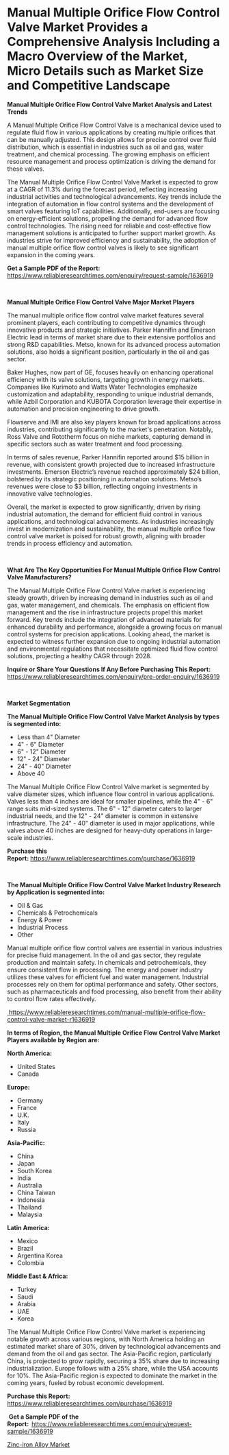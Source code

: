 <p><h1>Manual Multiple Orifice Flow Control Valve Market Provides a Comprehensive Analysis Including a Macro Overview of the Market, Micro Details such as Market Size and Competitive Landscape</h1></p><p><strong>Manual Multiple Orifice Flow Control Valve Market Analysis and Latest Trends</strong></p>
<p><p>A Manual Multiple Orifice Flow Control Valve is a mechanical device used to regulate fluid flow in various applications by creating multiple orifices that can be manually adjusted. This design allows for precise control over fluid distribution, which is essential in industries such as oil and gas, water treatment, and chemical processing. The growing emphasis on efficient resource management and process optimization is driving the demand for these valves.</p><p>The Manual Multiple Orifice Flow Control Valve Market is expected to grow at a CAGR of 11.3% during the forecast period, reflecting increasing industrial activities and technological advancements. Key trends include the integration of automation in flow control systems and the development of smart valves featuring IoT capabilities. Additionally, end-users are focusing on energy-efficient solutions, propelling the demand for advanced flow control technologies. The rising need for reliable and cost-effective flow management solutions is anticipated to further support market growth. As industries strive for improved efficiency and sustainability, the adoption of manual multiple orifice flow control valves is likely to see significant expansion in the coming years.</p></p>
<p><strong>Get a Sample PDF of the Report:&nbsp;</strong> <a href="https://www.reliableresearchtimes.com/enquiry/request-sample/1636919?utm_campaign=3293&utm_medium=2&utm_source=Github&utm_content=ia&utm_term=23032025&utm_id=manual-multiple-orifice-flow-control-valve">https://www.reliableresearchtimes.com/enquiry/request-sample/1636919</a></p>
<p>&nbsp;</p>
<p><strong>Manual Multiple Orifice Flow Control Valve Major Market Players</strong></p>
<p><p>The manual multiple orifice flow control valve market features several prominent players, each contributing to competitive dynamics through innovative products and strategic initiatives. Parker Hannifin and Emerson Electric lead in terms of market share due to their extensive portfolios and strong R&D capabilities. Metso, known for its advanced process automation solutions, also holds a significant position, particularly in the oil and gas sector.</p><p>Baker Hughes, now part of GE, focuses heavily on enhancing operational efficiency with its valve solutions, targeting growth in energy markets. Companies like Kurimoto and Watts Water Technologies emphasize customization and adaptability, responding to unique industrial demands, while Azbil Corporation and KUBOTA Corporation leverage their expertise in automation and precision engineering to drive growth.</p><p>Flowserve and IMI are also key players known for broad applications across industries, contributing significantly to the market's penetration. Notably, Ross Valve and Rototherm focus on niche markets, capturing demand in specific sectors such as water treatment and food processing.</p><p>In terms of sales revenue, Parker Hannifin reported around $15 billion in revenue, with consistent growth projected due to increased infrastructure investments. Emerson Electric’s revenue reached approximately $24 billion, bolstered by its strategic positioning in automation solutions. Metso’s revenues were close to $3 billion, reflecting ongoing investments in innovative valve technologies.</p><p>Overall, the market is expected to grow significantly, driven by rising industrial automation, the demand for efficient fluid control in various applications, and technological advancements. As industries increasingly invest in modernization and sustainability, the manual multiple orifice flow control valve market is poised for robust growth, aligning with broader trends in process efficiency and automation.</p></p>
<p>&nbsp;</p>
<p><strong>What Are The Key Opportunities For Manual Multiple Orifice Flow Control Valve Manufacturers?</strong></p>
<p><p>The Manual Multiple Orifice Flow Control Valve market is experiencing steady growth, driven by increasing demand in industries such as oil and gas, water management, and chemicals. The emphasis on efficient flow management and the rise in infrastructure projects propel this market forward. Key trends include the integration of advanced materials for enhanced durability and performance, alongside a growing focus on manual control systems for precision applications. Looking ahead, the market is expected to witness further expansion due to ongoing industrial automation and environmental regulations that necessitate optimized fluid flow control solutions, projecting a healthy CAGR through 2028.</p></p>
<p><strong>Inquire or Share Your Questions If Any Before Purchasing This Report:</strong> <a href="https://www.reliableresearchtimes.com/enquiry/pre-order-enquiry/1636919?utm_campaign=3293&utm_medium=2&utm_source=Github&utm_content=ia&utm_term=23032025&utm_id=manual-multiple-orifice-flow-control-valve">https://www.reliableresearchtimes.com/enquiry/pre-order-enquiry/1636919</a></p>
<p>&nbsp;</p>
<p><strong>Market Segmentation</strong></p>
<p><strong>The Manual Multiple Orifice Flow Control Valve Market Analysis by types is segmented into:</strong></p>
<p><ul><li>Less than 4" Diameter</li><li>4" - 6" Diameter</li><li>6" - 12" Diameter</li><li>12" - 24" Diameter</li><li>24" - 40" Diameter</li><li>Above 40</li></ul></p>
<p><p>The Manual Multiple Orifice Flow Control Valve market is segmented by valve diameter sizes, which influence flow control in various applications. Valves less than 4 inches are ideal for smaller pipelines, while the 4" - 6" range suits mid-sized systems. The 6" - 12" diameter caters to larger industrial needs, and the 12" - 24" diameter is common in extensive infrastructure. The 24" - 40" diameter is used in major applications, while valves above 40 inches are designed for heavy-duty operations in large-scale industries.</p></p>
<p><strong>Purchase this Report:&nbsp;</strong><a href="https://www.reliableresearchtimes.com/purchase/1636919?utm_campaign=3293&utm_medium=2&utm_source=Github&utm_content=ia&utm_term=23032025&utm_id=manual-multiple-orifice-flow-control-valve">https://www.reliableresearchtimes.com/purchase/1636919</a></p>
<p>&nbsp;</p>
<p><strong>The Manual Multiple Orifice Flow Control Valve Market Industry Research by Application is segmented into:</strong></p>
<p><ul><li>Oil & Gas</li><li>Chemicals & Petrochemicals</li><li>Energy & Power</li><li>Industrial Process</li><li>Other</li></ul></p>
<p><p>Manual multiple orifice flow control valves are essential in various industries for precise fluid management. In the oil and gas sector, they regulate production and maintain safety. In chemicals and petrochemicals, they ensure consistent flow in processing. The energy and power industry utilizes these valves for efficient fuel and water management. Industrial processes rely on them for optimal performance and safety. Other sectors, such as pharmaceuticals and food processing, also benefit from their ability to control flow rates effectively.</p></p>
<p><a href="https://www.reliableresearchtimes.com/manual-multiple-orifice-flow-control-valve-market-r1636919?utm_campaign=3293&utm_medium=2&utm_source=Github&utm_content=ia&utm_term=23032025&utm_id=manual-multiple-orifice-flow-control-valve">&nbsp;https://www.reliableresearchtimes.com/manual-multiple-orifice-flow-control-valve-market-r1636919</a></p>
<p><strong>In terms of Region, the Manual Multiple Orifice Flow Control Valve Market Players available by Region are:</strong></p>
<p>
    <p> <strong> North America: </strong>
        <ul>
            <li>United States</li>
            <li>Canada</li>
        </ul>
        </p> 
    <p> <strong> Europe: </strong>
        <ul>
            <li>Germany</li>
            <li>France</li>
            <li>U.K.</li>
            <li>Italy</li>
            <li>Russia</li>
        </ul>
        </p> 
    <p> <strong> Asia-Pacific: </strong>
        <ul>
            <li>China</li>
            <li>Japan</li>
            <li>South Korea</li>
            <li>India</li>
            <li>Australia</li>
            <li>China Taiwan</li>
            <li>Indonesia</li>
            <li>Thailand</li>
            <li>Malaysia</li>
        </ul>
        </p> 
    <p> <strong> Latin America: </strong>
        <ul>
            <li>Mexico</li>
            <li>Brazil</li>
            <li>Argentina Korea</li>
            <li>Colombia</li>
        </ul>
        </p> 
    <p> <strong> Middle East & Africa: </strong>
        <ul>
            <li>Turkey</li>
            <li>Saudi</li>
            <li>Arabia</li>
            <li>UAE</li>
            <li>Korea</li>
        </ul>
    </p>
    </p>
<p><p>The Manual Multiple Orifice Flow Control Valve market is experiencing notable growth across various regions, with North America holding an estimated market share of 30%, driven by technological advancements and demand from the oil and gas sector. The Asia-Pacific region, particularly China, is projected to grow rapidly, securing a 35% share due to increasing industrialization. Europe follows with a 25% share, while the USA accounts for 10%. The Asia-Pacific region is expected to dominate the market in the coming years, fueled by robust economic development.</p></p>
<p><strong>Purchase this Report: </strong><a href="https://www.reliableresearchtimes.com/purchase/1636919?utm_campaign=3293&utm_medium=2&utm_source=Github&utm_content=ia&utm_term=23032025&utm_id=manual-multiple-orifice-flow-control-valve">https://www.reliableresearchtimes.com/purchase/1636919</a></p>
<p>&nbsp;<strong>Get a Sample PDF of the Report:&nbsp;&nbsp;</strong><a href="https://www.reliableresearchtimes.com/enquiry/request-sample/1636919?utm_campaign=3293&utm_medium=2&utm_source=Github&utm_content=ia&utm_term=23032025&utm_id=manual-multiple-orifice-flow-control-valve">https://www.reliableresearchtimes.com/enquiry/request-sample/1636919</a></p>
<p><strong></strong></p>
<p><p><a href="https://github.com/daemluari/Market-Research-Report-List-1/blob/main/zinc-iron-alloy-market.md?utm_campaign=3293&utm_medium=2&utm_source=Github&utm_content=ia&utm_term=23032025&utm_id=manual-multiple-orifice-flow-control-valve">Zinc-iron Alloy Market</a></p></p>